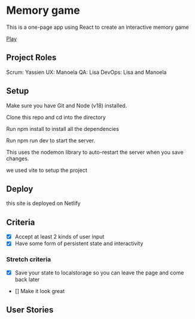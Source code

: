 # Memory game

This is a one-page app using React to create an interactive memory game

[Play](https://mellow-stardust-0186d5.netlify.app/)


## Project Roles
Scrum: Yassien
UX: Manoela
QA: Lisa
DevOps: Lisa and Manoela

## Setup
Make sure you have Git and Node (v18) installed.

Clone this repo and cd into the directory

Run npm install to install all the dependencies

Run npm run dev to start the server.

This uses the nodemon library to auto-restart the server when you save changes.

we used vite to setup the project

## Deploy
this site is deployed on Netlify

## Criteria 
- [x] Accept at least 2 kinds of user input
- [x] Have some form of persistent state and interactivity
### Stretch criteria 
- [x] Save your state to localstorage so you can leave the page and come back later
- [] Make it look great

## User Stories

